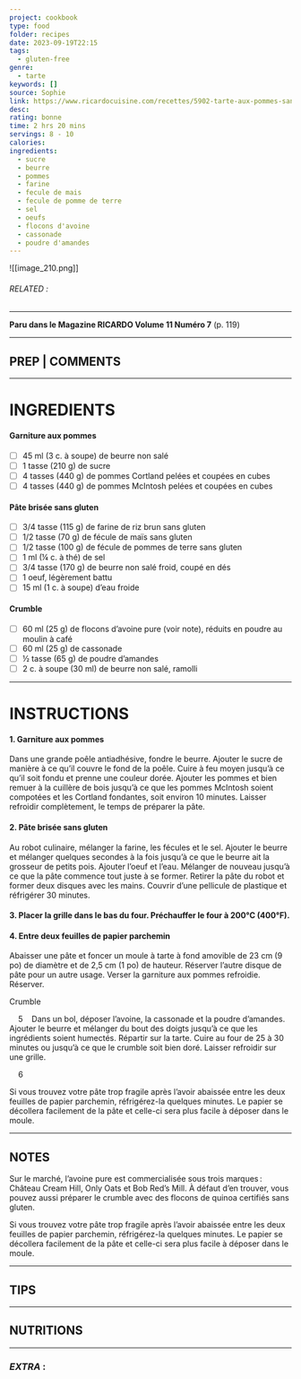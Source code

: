 ```yaml
---
project: cookbook
type: food
folder: recipes
date: 2023-09-19T22:15
tags:
  - gluten-free
genre:
  - tarte
keywords: []
source: Sophie
link: https://www.ricardocuisine.com/recettes/5902-tarte-aux-pommes-sans-gluten
desc: 
rating: bonne
time: 2 hrs 20 mins
servings: 8 - 10
calories: 
ingredients:
  - sucre
  - beurre
  - pommes
  - farine
  - fecule de mais
  - fecule de pomme de terre
  - sel
  - oeufs
  - flocons d'avoine
  - cassonade
  - poudre d'amandes
---
```


![[image_210.png]]
###### *RELATED* : 
---
**Paru dans le Magazine RICARDO Volume 11 Numéro 7** (p. 119)

---
## PREP | COMMENTS



---
# INGREDIENTS

#### Garniture aux pommes

 - [ ] 45 ml (3 c. à soupe) de beurre non salé 
 - [ ] 1 tasse (210 g) de sucre 
 - [ ] 4 tasses (440 g) de pommes Cortland pelées et coupées en cubes 
 - [ ] 4 tasses (440 g) de pommes McIntosh pelées et coupées en cubes 

#### Pâte brisée sans gluten

 - [ ] 3/4 tasse (115 g) de farine de riz brun sans gluten
 - [ ] 1/2 tasse (70 g) de fécule de maïs sans gluten 
 - [ ] 1/2 tasse (100 g) de fécule de pommes de terre sans gluten 
 - [ ] 1 ml (¼ c. à thé) de sel 
 - [ ] 3/4 tasse (170 g) de beurre non salé froid, coupé en dés 
 - [ ] 1 oeuf, légèrement battu
 - [ ] 15 ml (1 c. à soupe) d’eau froide 

#### Crumble

 - [ ] 60 ml (25 g) de flocons d’avoine pure (voir note), réduits en poudre au moulin à café 
 - [ ] 60 ml (25 g) de cassonade 
 - [ ] ½ tasse (65 g) de poudre d’amandes 
 - [ ] 2 c. à soupe (30 ml) de beurre non salé, ramolli

---
# INSTRUCTIONS

#### 1. Garniture aux pommes

Dans une grande poêle antiadhésive, fondre le beurre. Ajouter le sucre de manière à ce qu’il couvre le fond de la poêle. Cuire à feu moyen jusqu’à ce qu’il soit fondu et prenne une couleur dorée. Ajouter les pommes et bien remuer à la cuillère de bois jusqu’à ce que les pommes McIntosh soient compotées et les Cortland fondantes, soit environ 10 minutes. Laisser refroidir complètement, le temps de préparer la pâte.

#### 2. Pâte brisée sans gluten

Au robot culinaire, mélanger la farine, les fécules et le sel. Ajouter le beurre et mélanger quelques secondes à la fois jusqu’à ce que le beurre ait la grosseur de petits pois. Ajouter l’oeuf et l’eau. Mélanger de nouveau jusqu’à ce que la pâte commence tout juste à se former. Retirer la pâte du robot et former deux disques avec les mains. Couvrir d’une pellicule de plastique et réfrigérer 30 minutes.

#### 3. Placer la grille dans le bas du four. Préchauffer le four à 200°C (400°F).

#### 4. Entre deux feuilles de papier parchemin

Abaisser une pâte et foncer un moule à tarte à fond amovible de 23 cm (9 po) de diamètre et de 2,5 cm (1 po) de hauteur. Réserver l’autre disque de pâte pour un autre usage. Verser la garniture aux pommes refroidie. Réserver.

Crumble

    5    Dans un bol, déposer l’avoine, la cassonade et la poudre d’amandes. Ajouter le beurre et mélanger du bout des doigts jusqu’à ce que les ingrédients soient humectés. Répartir sur la tarte. Cuire au four de 25 à 30 minutes ou jusqu’à ce que le crumble soit bien doré. Laisser refroidir sur une grille.

    6    

Si vous trouvez votre pâte trop fragile après l’avoir abaissée entre les deux feuilles de papier parchemin, réfrigérez-la quelques minutes. Le papier se décollera facilement de la pâte et celle-ci sera plus facile à déposer dans le moule.

---
## NOTES

Sur le marché, l’avoine pure est commercialisée sous trois marques : Château Cream Hill, Only Oats et Bob Red’s Mill. À défaut d’en trouver, vous pouvez aussi préparer le crumble avec des flocons de quinoa certifiés sans gluten.  
  
Si vous trouvez votre pâte trop fragile après l’avoir abaissée entre les deux feuilles de papier parchemin, réfrigérez-la quelques minutes. Le papier se décollera facilement de la pâte et celle-ci sera plus facile à déposer dans le moule.

---
## TIPS



---
## NUTRITIONS



---
### *EXTRA* :



